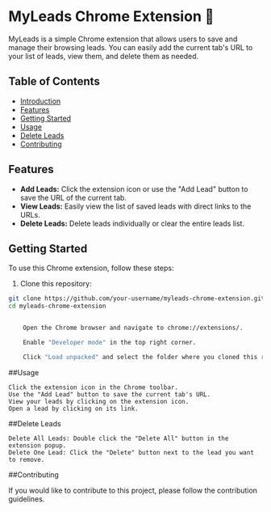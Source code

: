 # MyLeads Chrome Extension 🚀

MyLeads is a simple Chrome extension that allows users to save and manage their browsing leads. You can easily add the current tab's URL to your list of leads, view them, and delete them as needed.

## Table of Contents
- [Introduction](#myleads-chrome-extension-)
- [Features](#features)
- [Getting Started](#getting-started)
- [Usage](#usage)
- [Delete Leads](#delete-leads)
- [Contributing](#contributing)

## Features

- **Add Leads:** Click the extension icon or use the "Add Lead" button to save the URL of the current tab.
- **View Leads:** Easily view the list of saved leads with direct links to the URLs.
- **Delete Leads:** Delete leads individually or clear the entire leads list.

## Getting Started

To use this Chrome extension, follow these steps:

1. Clone this repository:

```bash
git clone https://github.com/your-username/myleads-chrome-extension.git
cd myleads-chrome-extension


    Open the Chrome browser and navigate to chrome://extensions/.

    Enable "Developer mode" in the top right corner.

    Click "Load unpacked" and select the folder where you cloned this repository.
```
##Usage

    Click the extension icon in the Chrome toolbar.
    Use the "Add Lead" button to save the current tab's URL.
    View your leads by clicking on the extension icon.
    Open a lead by clicking on its link.

##Delete Leads

    Delete All Leads: Double click the "Delete All" button in the extension popup.
    Delete One Lead: Click the "Delete" button next to the lead you want to remove.

##Contributing

If you would like to contribute to this project, please follow the contribution guidelines.
